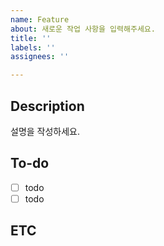 ```yaml
---
name: Feature
about: 새로운 작업 사항을 입력해주세요.
title: ''
labels: ''
assignees: ''

---
```


## Description
설명을 작성하세요.

## To-do
- [ ]  todo
- [ ]  todo

## ETC
